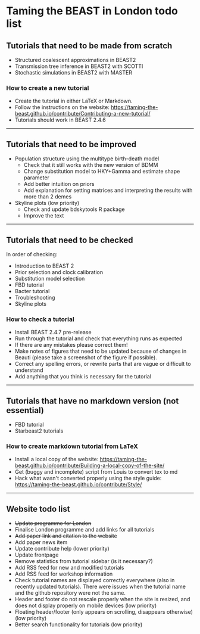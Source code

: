 # Taming the BEAST in London todo list


## Tutorials that need to be made from scratch
- Structured coalescent approximations in BEAST2
- Transmission tree inference in BEAST2 with SCOTTI
- Stochastic simulations in BEAST2 with MASTER

### How to create a new tutorial
- Create the tutorial in either LaTeX or Markdown. 
- Follow the instructions on the website: https://taming-the-beast.github.io/contribute/Contributing-a-new-tutorial/
- Tutorials should work in BEAST 2.4.6

---

## Tutorials that need to be improved
- Population structure using the multitype birth-death model
	- Check that it still works with the new version of BDMM
	- Change substitution model to HKY+Gamma and estimate shape parameter
	- Add better intuition on priors
	- Add explanation for setting matrices and interpreting the results with more than 2 demes
- Skyline plots (low priority)
	- Check and update bdskytools R package
	- Improve the text

---

## Tutorials that need to be checked 

In order of checking:
- Introduction to BEAST 2
- Prior selection and clock calibration
- Substitution model selection
- FBD tutorial
- Bacter tutorial
- Troubleshooting
- Skyline plots


### How to check a tutorial
- Install BEAST 2.4.7 pre-release
- Run through the tutorial and check that everything runs as expected
- If there are any mistakes please correct them!
- Make notes of figures that need to be updated because of changes in Beauti (please take a screenshot of the figure if possible).
- Correct any spelling errors, or rewrite parts that are vague or difficult to understand
- Add anything that you think is necessary for the tutorial


---

## Tutorials that have no markdown version (not essential)
- FBD tutorial
- Starbeast2 tutorials

### How to create markdown tutorial from LaTeX
- Install a local copy of the website: https://taming-the-beast.github.io/contribute/Building-a-local-copy-of-the-site/
- Get (buggy and incomplete) script from Louis to convert tex to md
- Hack what wasn't converted properly using the style guide: https://taming-the-beast.github.io/contribute/Style/

---

## Website todo list

- ~~Update programme for London~~
- Finalise London programme and add links for all tutorials
- ~~Add paper link and citation to the website~~
- Add paper news item
- Update contribute help (lower priority)
- Update frontpage
- Remove statistics from tutorial sidebar (is it necessary?)
- Add RSS feed for new and modified tutorials
- Add RSS feed for workshop information
- Check tutorial names are displayed correctly everywhere (also in recently updated tutorials). There were issues when the tutorial name and the github repository were not the same.
- Header and footer do not rescale properly when the site is resized, and does not display properly on mobile devices (low priority)
- Floating header/footer (only appears on scrolling, disappears otherwise) (low priority)
- Better search functionality for tutorials (low priority)
